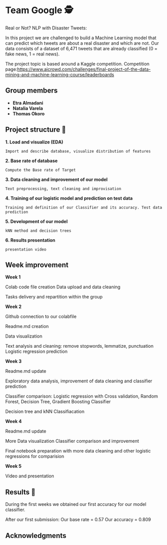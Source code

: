 # Team Google 🕵️

Real or Not? NLP with Disaster Tweets: 

In this project we are challenged to build a Machine Learning model that can predict which tweets are about a real disaster and which are not. 
Our data consists of a dataset of 6,471 tweets that are already classified (0 = fake news, 1 = real news).

The project topic is based around a Kaggle competition. Competition page:https://www.aicrowd.com/challenges/final-project-of-the-data-mining-and-machine-learning-course/leaderboards




## Group members

* **Etra Almadani** 
* **Natalia Varela**
* **Thomas Okoro**


## Project structure 🚀


   **1. Load and visualize (EDA)**

    Import and describe database, visualize distribution of features

   **2. Base rate of database**

    Compute the Base rate of Target

   **3. Data cleaning and improvement of our model**

    Text preprocessing, text cleaning and improvisation

   **4. Training of our logistic model and prediction on test data**

    Training and definition of our Classifier and its accuracy. Test data prediction

   **5. Development of our model**

    kNN method and decision trees

   **6. Results presentation**

    presentation video

## Week improvement

**Week 1**

Colab code file creation
Data upload and data cleaning

Tasks delivery and repartition within the group

**Week 2**

Github connection to our colabfile

Readme.md creation

Data visualization 

Text analysis and cleaning: remove stopwords, lemmatize, punctuation
Logistic regression prediction

**Week 3**

Readme.md update

Exploratory data analysis, improvement of data cleaning and classifier prediction

Classifier comparison: Logistic regression with Cross validation, Random Forest, Decision Tree, Gradient Boosting Classifier

Decision tree and kNN Classifiacation

**Week 4**

Readme.md update

More Data visualization
Classifier comparison and improvement

Final notebook preparation with more data cleaning and other logistic regressions for comparision

**Week 5**

Video and presentation


## Results 🥇

During the first weeks we obtained our first accuracy for our model classifier.

After our first submission:
Our base rate = 0.57
Our accuracy = 0.809


## Acknowledgments

